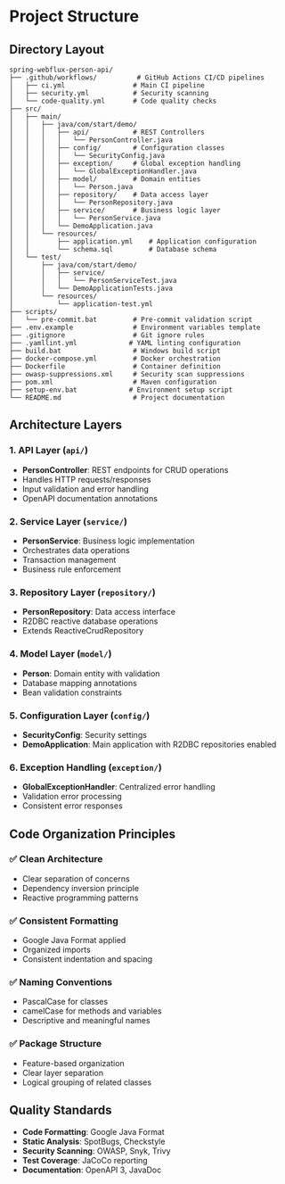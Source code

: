 # Project Structure

## Directory Layout

```
spring-webflux-person-api/
├── .github/workflows/          # GitHub Actions CI/CD pipelines
│   ├── ci.yml                 # Main CI pipeline
│   ├── security.yml           # Security scanning
│   └── code-quality.yml       # Code quality checks
├── src/
│   ├── main/
│   │   ├── java/com/start/demo/
│   │   │   ├── api/           # REST Controllers
│   │   │   │   └── PersonController.java
│   │   │   ├── config/        # Configuration classes
│   │   │   │   └── SecurityConfig.java
│   │   │   ├── exception/     # Global exception handling
│   │   │   │   └── GlobalExceptionHandler.java
│   │   │   ├── model/         # Domain entities
│   │   │   │   └── Person.java
│   │   │   ├── repository/    # Data access layer
│   │   │   │   └── PersonRepository.java
│   │   │   ├── service/       # Business logic layer
│   │   │   │   └── PersonService.java
│   │   │   └── DemoApplication.java
│   │   └── resources/
│   │       ├── application.yml    # Application configuration
│   │       └── schema.sql         # Database schema
│   └── test/
│       ├── java/com/start/demo/
│       │   ├── service/
│       │   │   └── PersonServiceTest.java
│       │   └── DemoApplicationTests.java
│       └── resources/
│           └── application-test.yml
├── scripts/
│   └── pre-commit.bat         # Pre-commit validation script
├── .env.example               # Environment variables template
├── .gitignore                 # Git ignore rules
├── .yamllint.yml             # YAML linting configuration
├── build.bat                  # Windows build script
├── docker-compose.yml         # Docker orchestration
├── Dockerfile                 # Container definition
├── owasp-suppressions.xml     # Security scan suppressions
├── pom.xml                    # Maven configuration
├── setup-env.bat             # Environment setup script
└── README.md                  # Project documentation
```

## Architecture Layers

### 1. **API Layer** (`api/`)
- **PersonController**: REST endpoints for CRUD operations
- Handles HTTP requests/responses
- Input validation and error handling
- OpenAPI documentation annotations

### 2. **Service Layer** (`service/`)
- **PersonService**: Business logic implementation
- Orchestrates data operations
- Transaction management
- Business rule enforcement

### 3. **Repository Layer** (`repository/`)
- **PersonRepository**: Data access interface
- R2DBC reactive database operations
- Extends ReactiveCrudRepository

### 4. **Model Layer** (`model/`)
- **Person**: Domain entity with validation
- Database mapping annotations
- Bean validation constraints

### 5. **Configuration Layer** (`config/`)
- **SecurityConfig**: Security settings
- **DemoApplication**: Main application with R2DBC repositories enabled

### 6. **Exception Handling** (`exception/`)
- **GlobalExceptionHandler**: Centralized error handling
- Validation error processing
- Consistent error responses

## Code Organization Principles

### ✅ **Clean Architecture**
- Clear separation of concerns
- Dependency inversion principle
- Reactive programming patterns

### ✅ **Consistent Formatting**
- Google Java Format applied
- Organized imports
- Consistent indentation and spacing

### ✅ **Naming Conventions**
- PascalCase for classes
- camelCase for methods and variables
- Descriptive and meaningful names

### ✅ **Package Structure**
- Feature-based organization
- Clear layer separation
- Logical grouping of related classes

## Quality Standards

- **Code Formatting**: Google Java Format
- **Static Analysis**: SpotBugs, Checkstyle
- **Security Scanning**: OWASP, Snyk, Trivy
- **Test Coverage**: JaCoCo reporting
- **Documentation**: OpenAPI 3, JavaDoc